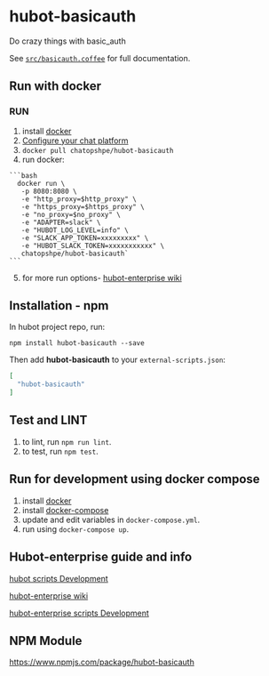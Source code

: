 # hubot-basicauth

Do crazy things with basic_auth

See [`src/basicauth.coffee`](src/basicauth.coffee) for full documentation.

## Run with docker

### RUN
  1. install [docker](https://docs.docker.com/engine/installation/)
  2. [Configure your chat platform](https://github.com/eedevops/hubot-enterprise/wiki/bootstrap#1-select-a-collaboration-platform)
  3. `docker pull chatopshpe/hubot-basicauth`
  4. run docker:

    ```bash
	  docker run \
       -p 8080:8080 \
       -e "http_proxy=$http_proxy" \
       -e "https_proxy=$https_proxy" \
       -e "no_proxy=$no_proxy" \
       -e "ADAPTER=slack" \
       -e "HUBOT_LOG_LEVEL=info" \
       -e "SLACK_APP_TOKEN=xxxxxxxxx" \
       -e "HUBOT_SLACK_TOKEN=xxxxxxxxxxx" \
	   chatopshpe/hubot-basicauth`
	```
  5. for more run options- [hubot-enterprise wiki](https://github.com/eedevops/hubot-enterprise/wiki/bootstrap#running-hubot-enterprise-via-docker)

## Installation - npm

In hubot project repo, run:

`npm install hubot-basicauth --save`

Then add **hubot-basicauth** to your `external-scripts.json`:

```json
[
  "hubot-basicauth"
]
```

## Test and LINT
  1. to lint, run `npm run lint`.
  3. to test, run `npm test`.
  
## Run for development using docker compose
  1. install [docker](https://docs.docker.com/engine/installation/)
  2. install [docker-compose](https://docs.docker.com/compose/install/)
  3. update and edit variables in `docker-compose.yml`.
  4. run using `docker-compose up`.
  
## Hubot-enterprise guide and info

[hubot scripts Development](https://hubot.github.com/docs/scripting/)

[hubot-enterprise wiki](https://github.com/eedevops/hubot-enterprise/wiki)

[hubot-enterprise scripts Development](https://github.com/eedevops/hubot-enterprise/wiki/api)

## NPM Module

https://www.npmjs.com/package/hubot-basicauth
